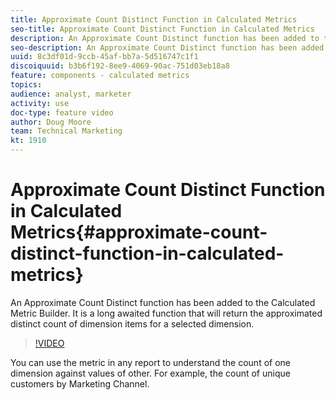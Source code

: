 ```yaml
---
title: Approximate Count Distinct Function in Calculated Metrics
seo-title: Approximate Count Distinct Function in Calculated Metrics
description: An Approximate Count Distinct function has been added to the Calculated Metric Builder. It is a long awaited function that will return the approximated distinct count of dimension items for a selected dimension.
seo-description: An Approximate Count Distinct function has been added to the Calculated Metric Builder. It is a long awaited function that will return the approximated distinct count of dimension items for a selected dimension.
uuid: 8c3df01d-9ccb-45af-bb7a-5d516747c1f1
discoiquuid: b3b6f192-8ee9-4069-90ac-751d03eb18a8
feature: components - calculated metrics
topics: 
audience: analyst, marketer
activity: use
doc-type: feature video
author: Doug Moore
team: Technical Marketing
kt: 1910
---
```


# Approximate Count Distinct Function in Calculated Metrics{#approximate-count-distinct-function-in-calculated-metrics}

An Approximate Count Distinct function has been added to the Calculated Metric Builder. It is a long awaited function that will return the approximated distinct count of dimension items for a selected dimension.

>[!VIDEO](https://video.tv.adobe.com/v/23722/?quality=12)

You can use the metric in any report to understand the count of one dimension against values of other. For example, the count of unique customers by Marketing Channel.
